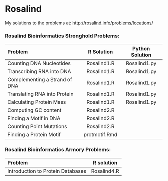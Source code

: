 # Rosalind
My solutions to the problems at:
http://rosalind.info/problems/locations/

### Rosalind Bioinformatics Stronghold Problems:

| Problem  | R Solution   | Python Solution |
| :------------- | :----------: | :----------: |
|  Counting DNA Nucleotides | Rosalind1.R  | Rosalind1.py |
| Transcribing RNA into DNA  | Rosalind1.R | Rosalind1.py |
| Complementing a Strand of DNA | Rosalind1.R | Rosalind1.py |
| Translating RNA into Protein  | Rosalind1.R | Rosalind1.py |
| Calculating Protein Mass | Rosalind1.R | Rosalind1.py |
| Computing GC content | Rosalind2.R | |
| Finding a Motif in DNA  | Rosalind2.R | |
| Counting Point Mutations  | Rosalind2.R | |
| Finding a Protein Motif  | protmotif.Rmd | |

### Rosalind Bioinformatics Armory Problems:

| Problem  | R solution    |
| :------------- | :----------: |
|  Introduction to Protein Databases| Rosalind4.R  |
